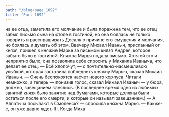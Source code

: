 ```yaml
---
path: "/blog/page_1692"
title: "Part 1692"
---
```


на ее отца, заметила его молчание и была поражена тем, что ее отец забыл письмо сына на столе в гостиной; но она боялась не только говорить и расспрашивать Десаля о причине его смущения и молчания, но боялась и думать об этом.
Ввечеру Михаил Иваныч, присланный от князя, пришел к княжне Марье за письмом князя Андрея, которое забыто было в гостиной. Княжна Марья подала письмо. Хотя ей это и неприятно было, она позволила себе спросить у Михаила Иваныча, что делает ее отец.
— Всё хлопочут, — с почтительно-насмешливою улыбкой, которая заставила побледнеть княжну Марью, сказал Михаил Иваныч. — Очень беспокоятся насчет нового корпуса. Читали немножко, а теперь — понизив голос, сказал Михаил Иваныч — у бюра, должно, завещанием занялись. (В последнее время одно из любимых занятий князя было занятие над бумагами, которые должны были остаться после его смерти, и которые он называл завещанием.)
— А Алпатыча посылают в Смоленск? — спросила княжна Марья.
— Какже-с, он уже давно ждет.
III.
Когда Миха
